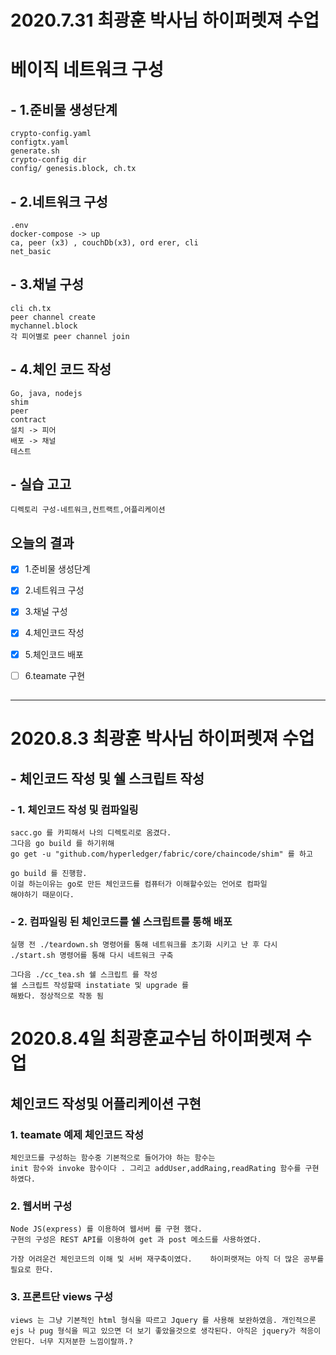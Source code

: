 # 2020.7.31 최광훈 박사님 하이퍼렛져 수업

# 베이직 네트워크 구성
## - 1.준비물 생성단계
    crypto-config.yaml
    configtx.yaml
    generate.sh
    crypto-config dir
    config/ genesis.block, ch.tx

## - 2.네트워크 구성
    .env
    docker-compose -> up
    ca, peer (x3) , couchDb(x3), ord erer, cli
    net_basic

## - 3.채널 구성
    cli ch.tx
    peer channel create
    mychannel.block
    각 피어별로 peer channel join

## - 4.체인 코드 작성
    Go, java, nodejs
    shim
    peer
    contract
    설치 -> 피어
    배포 -> 채널
    테스트
    
## - 실습 고고
    디렉토리 구성-네트워크,컨트랙트,어플리케이션

## 오늘의 결과

- [x] 1.준비물 생성단계
- [x] 2.네트워크 구성
- [x] 3.채널 구성
- [x] 4.체인코드 작성
- [x] 5.체인코드 배포
- [ ] 6.teamate 구현


## 

-----------------------------

# 2020.8.3 최광훈 박사님 하이퍼렛져 수업

## - 체인코드 작성 및 쉘 스크립트 작성

### - 1. 체인코드 작성 및 컴파일링
    sacc.go 를 카피해서 나의 디렉토리로 옴겼다.
    그다음 go build 를 하기위해
    go get -u "github.com/hyperledger/fabric/core/chaincode/shim" 를 하고

    go build 를 진행함.
    이걸 하는이유는 go로 만든 체인코드를 컴퓨터가 이해할수있는 언어로 컴파일
    해야하기 때문이다.

### - 2. 컴파일링 된 체인코드를 쉘 스크립트를 통해 배포
    실행 전 ./teardown.sh 명령어를 통해 네트워크를 초기화 시키고 난 후 다시 ./start.sh 명령어를 통해 다시 네트워크 구축

    그다음 ./cc_tea.sh 쉘 스크립트 를 작성
    쉘 스크립트 작성할때 instatiate 및 upgrade 를
    해봤다. 정상적으로 작동 됨
    
# 2020.8.4일 최광훈교수님 하이퍼렛져 수업

## 체인코드 작성및 어플리케이션 구현

### 1. teamate 예제 체인코드 작성

    체인코드를 구성하는 함수중 기본적으로 들어가야 하는 함수는
    init 함수와 invoke 함수이다 . 그리고 addUser,addRaing,readRating 함수를 구현하였다.

### 2. 웹서버 구성

    Node JS(express) 를 이용하여 웹서버 를 구현 했다.
    구현의 구성은 REST API를 이용하여 get 과 post 메소드를 사용하였다.
    
    가장 어려운건 체인코드의 이해 및 서버 재구축이였다.    하이퍼랫져는 아직 더 많은 공부를 필요로 한다.

### 3. 프론트단 views 구성

    views 는 그냥 기본적인 html 형식을 따르고 Jquery 를 사용해 보완하였음. 개인적으론 ejs 나 pug 형식을 띄고 있으면 더 보기 좋았을것으로 생각된다. 아직은 jquery가 적응이 안된다. 너무 지저분한 느낌이랄까.?